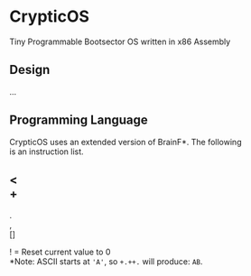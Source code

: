 # CrypticOS
Tiny Programmable Bootsector OS written in x86 Assembly
## Design
...
## Programming Language
CrypticOS uses an extended version of BrainF*. The following  
is an instruction list.  
>   
<  
+  
-  
.  
,  
[]  

! = Reset current value to 0  
\*Note: ASCII starts at `'A'`, so `+.++.` will produce: `AB`.  
